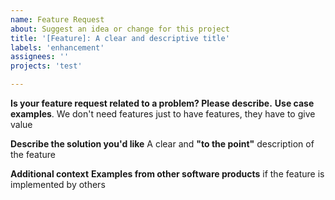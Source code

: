 ```yaml
---
name: Feature Request
about: Suggest an idea or change for this project
title: '[Feature]: A clear and descriptive title'
labels: 'enhancement'
assignees: ''
projects: 'test'

---
```


**Is your feature request related to a problem? Please describe.**
**Use case examples**. We don't need features just to have features, they have to give value

**Describe the solution you'd like**
A clear and **"to the point"** description of the feature

**Additional context**
**Examples from other software products** if the feature is implemented by others
